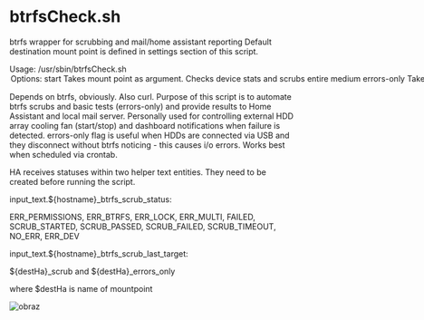 # btrfsCheck.sh
btrfs wrapper for scrubbing and mail/home assistant reporting
Default destination mount point is defined in settings section of this script.

Usage: /usr/sbin/btrfsCheck.sh <option>
Options:
  start                  Takes mount point as argument. Checks device stats and scrubs entire medium
  errors-only            Takes mount point as argument. Only checks device stats
  help                   Prints this help

Depends on btrfs, obviously. Also curl.
Purpose of this script is to automate btrfs scrubs and basic tests (errors-only) and provide results to Home Assistant and local mail server. Personally used for controlling external HDD array cooling fan (start/stop) and dashboard notifications when failure is detected. errors-only flag is useful when HDDs are connected via USB and they disconnect without btrfs noticing - this causes i/o errors.
Works best when scheduled via crontab.

HA receives statuses within two helper text entities. They need to be created before running the script.

input_text.${hostname}_btrfs_scrub_status:

ERR_PERMISSIONS, ERR_BTRFS, ERR_LOCK, ERR_MULTI, FAILED, SCRUB_STARTED, SCRUB_PASSED, SCRUB_FAILED, SCRUB_TIMEOUT, NO_ERR, ERR_DEV

input_text.${hostname}_btrfs_scrub_last_target:

${destHa}_scrub and ${destHa}_errors_only

where $destHa is name of mountpoint

![obraz](https://github.com/user-attachments/assets/0176b3d4-f609-4ac8-a509-b300c7f2c61e)
